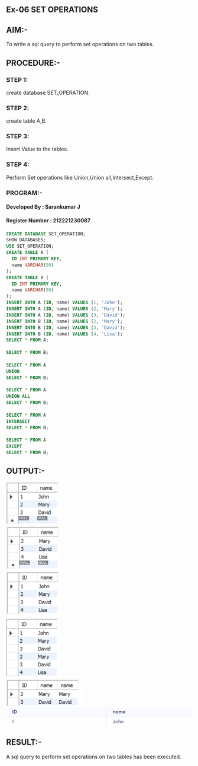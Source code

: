 ## Ex-06 SET OPERATIONS
## AIM:-
To write a sql query to perform set operations on two tables.

## PROCEDURE:-
### STEP 1:
create database SET_OPERATION.

### STEP 2:
create table A,B.

### STEP 3:
Insert Value to the tables.

### STEP 4:
Perform Set operations like Union,Union all,Intersect,Except.

### PROGRAM:-
#### Developed By : Sarankumar J
#### Register Number : 212221230087
```sql
CREATE DATABASE SET_OPERATION;
SHOW DATABASES;
USE SET_OPERATION;
CREATE TABLE A (
  ID INT PRIMARY KEY,
  name VARCHAR(50)
);
CREATE TABLE B (
  ID INT PRIMARY KEY,
  name VARCHAR(50)
);
INSERT INTO A (ID, name) VALUES (1, 'John');
INSERT INTO A (ID, name) VALUES (2, 'Mary');
INSERT INTO A (ID, name) VALUES (3, 'David');
INSERT INTO B (ID, name) VALUES (2, 'Mary');
INSERT INTO B (ID, name) VALUES (3, 'David');
INSERT INTO B (ID, name) VALUES (4, 'Lisa');
SELECT * FROM A;

SELECT * FROM B;

SELECT * FROM A
UNION
SELECT * FROM B;

SELECT * FROM A
UNION ALL
SELECT * FROM B;

SELECT * FROM A
INTERSECT
SELECT * FROM B;

SELECT * FROM A
EXCEPT
SELECT * FROM B;
```
## OUTPUT:-
![git](./op1.png)
<br>
![git](./op2.png)<br>
![git](./op3.png)<br>
![git](./op4.png)<br>
![git](./op5.png)<br>
![git](./op6.png)
## RESULT:-
A sql query to perform set operations on two tables has been executed.
